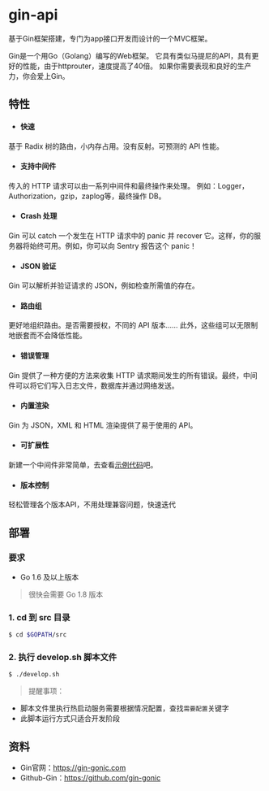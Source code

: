 # gin-api
基于Gin框架搭建，专门为app接口开发而设计的一个MVC框架。

Gin是一个用Go（Golang）编写的Web框架。
它具有类似马提尼的API，具有更好的性能，由于httprouter，速度提高了40倍。
如果你需要表现和良好的生产力，你会爱上Gin。

## 特性

- #### 快速
基于 Radix 树的路由，小内存占用。没有反射。可预测的 API 性能。

- #### 支持中间件
传入的 HTTP 请求可以由一系列中间件和最终操作来处理。 例如：Logger，Authorization，gzip，zaplog等，最终操作 DB。

- #### Crash 处理
Gin 可以 catch 一个发生在 HTTP 请求中的 panic 并 recover 它。这样，你的服务器将始终可用。例如，你可以向 Sentry 报告这个 panic！

- #### JSON 验证
Gin 可以解析并验证请求的 JSON，例如检查所需值的存在。

- #### 路由组
更好地组织路由。是否需要授权，不同的 API 版本…… 此外，这些组可以无限制地嵌套而不会降低性能。

- #### 错误管理
Gin 提供了一种方便的方法来收集 HTTP 请求期间发生的所有错误。最终，中间件可以将它们写入日志文件，数据库并通过网络发送。

- #### 内置渲染
Gin 为 JSON，XML 和 HTML 渲染提供了易于使用的 API。

- #### 可扩展性
新建一个中间件非常简单，去查看[示例代码](https://gin-gonic.com/zh-cn/docs/examples/using-middleware/)吧。

- #### 版本控制
轻松管理各个版本API，不用处理兼容问题，快速迭代

## 部署

### 要求
- Go 1.6 及以上版本
> 很快会需要 Go 1.8 版本

### 1. cd 到 src 目录
```bash
$ cd $GOPATH/src
```

### 2. 执行 develop.sh 脚本文件
```bash
$ ./develop.sh
```

> 提醒事项：
- 脚本文件里执行热启动服务需要根据情况配置，查找`需要配置`关键字
- 此脚本运行方式只适合开发阶段

## 资料
- Gin官网：https://gin-gonic.com
- Github-Gin：https://github.com/gin-gonic
